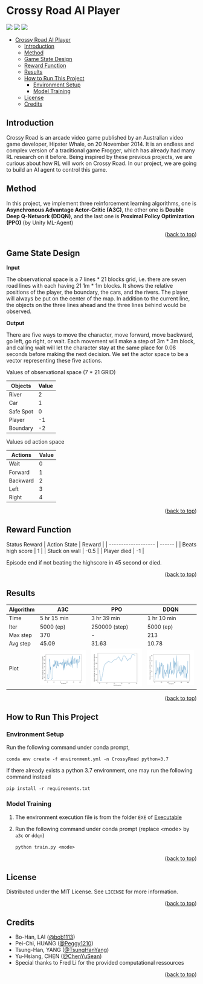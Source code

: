 <div id="top"></div>

# Crossy Road AI Player

![](https://badgen.net/github/last-commit/Introduction-to-Machine-Learning-Team4/CrossyRoadPlayer/)
![](https://badgen.net/github/license/Introduction-to-Machine-Learning-Team4/CrossyRoadPlayer/)
![](https://badgen.net/github/contributors/Introduction-to-Machine-Learning-Team4/CrossyRoadPlayer/)

- [Crossy Road AI Player](#crossy-road-ai-player)
  - [Introduction](#introduction)
  - [Method](#method)
  - [Game State Design](#game-state-design)
  - [Reward Function](#reward-function)
  - [Results](#results)
  - [How to Run This Project](#how-to-run-this-project)
    - [Environment Setup](#environment-setup)
    - [Model Training](#model-training)
  - [License](#license)
  - [Credits](#credits)

## Introduction

Crossy Road is an arcade video game published by an Australian video game developer, Hipster Whale, on 20 November 2014. It is an endless and complex version of a traditional game Frogger, which has already had many RL research on it before. Being inspired by these previous projects, we are curious about how RL will work on Crossy Road. In our project, we are going to build an AI agent to control this game.

## Method

In this project, we implement three reinforcement learning algorithms, one is **Asynchronous Advantage Actor-Critic (A3C)**, the other one is **Double Deep Q-Network (DDQN)**, and the last one is **Proximal Policy Optimization (PPO)** (by Unity ML-Agent)

<p align="right">(<a href="#top">back to top</a>)</p>

## Game State Design

**Input**

The observational space is a 7 lines \* 21 blocks grid, i.e. there are seven road lines with each having 21 1m \* 1m blocks. It shows the relative positions of the player, the boundary, the cars, and the rivers. The player will always be put on the center of the map. In addition to the current line, the objects on the three lines ahead and the three lines behind would be observed.

**Output**

There are five ways to move the character, move forward, move backward, go left, go right, or wait. Each movement will make a step of 3m \* 3m block, and calling wait will let the character stay at the same place for 0.08 seconds before making the next decision. We set the actor space to be a vector representing these five actions.

Values of observational space (7 \* 21 GRID)

| Objects   | Value  |
| --------  | ------ |
| River	   |    2   |
| Car	      |    1   |
| Safe Spot	|    0   |
| Player	   |   -1   |
| Boundary	|   -2   |

Values od action space

| Actions    | Value  |
|  ----      | -----  |
| Wait       |	0      |
| Forward    |	1      |
| Backward   | 2      |
| Left       |	3      |
| Right      |	4      |

<p align="right">(<a href="#top">back to top</a>)</p>

## Reward Function

Status Reward
| Action State        | Reward |
| ------------------- | ------ |
| Beats high score    | 1      |
| Stuck on wall       | -0.5   |
| Player died         | -1     |

Episode end if not beating the highscore in 45 second or died.

<p align="right">(<a href="#top">back to top</a>)</p>

## Results

| Algorithm           | A3C                           | PPO                         | DDQN                            |
| ------------------- | ------------                  | ------------                | ------------                    |
| Time                | 5 hr 15 min                   | 3 hr 39 min                 |  1 hr 10 min                    |
| Iter                | 5000 (ep)                     | 250000 (step)               | 5000 (ep)                       |
| Max step            | 370                           | -                           | 213                             |
| Avg step            | 45.09                         | 31.63                       | 10.78                           |
| Plot                | ![](img/a3c-5000ep-score.png) | ![](/img/ppo-score.png)     | ![](img/ddqn-5000ep-score.png)  |

<p align="right">(<a href="#top">back to top</a>)</p>

## How to Run This Project

### Environment Setup

Run the following command under conda prompt,

```console
conda env create -f environment.yml -n CrossyRoad python=3.7
```

If there already exists a python 3.7 environment, one may run the following command instead

```console
pip install -r requirements.txt
```

### Model Training

1. The environment execution file is from the folder `EXE` of [Executable](https://github.com/Introduction-to-Machine-Learning-Team4/Executable)

2. Run the following command under conda prompt (replace \<mode\> by `a3c` or `ddqn`)

   ```console
   python train.py <mode>
   ```
<p align="right">(<a href="#top">back to top</a>)</p>

## License

Distributed under the MIT License. See `LICENSE` for more information.

<p align="right">(<a href="#top">back to top</a>)</p>


## Credits

+ Bo-Han, LAI ([@bob1113](https://github.com/bob1113))
+ Pei-Chi, HUANG ([@Peggy1210](https://github.com/Peggy1210))
+ Tsung-Han, YANG ([@TsungHanYang](https://github.com/TsungHanYang))
+ Yu-Hsiang, CHEN ([@ChenYuSean](https://github.com/ChenYuSean))
+ Special thanks to Fred Li for the provided computational ressources

<p align="right">(<a href="#top">back to top</a>)</p>